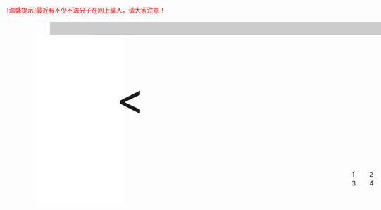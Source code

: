 <!DOCTYPE html>
<html>
<head>
<title>xiuye</title>
<meta charset="utf-8"/>
<style>
#id{width:1800px;height:400px;position:relative; top:60px;left:50px;overflow:hidden;}
img{width:1800px;height:400px;}
li{float:left;list-style:none;}
#sw{position:relative;display:inline-block;z-index:4;width:18000px;height:400px;}
#xiu{position:absolute;z-index:10; top:420px;left:850px;}
#xiu li{display:inline; font:left; width:20PX; height:20px; border-radius:50%;background:white;margin-left:20px;}
</style>
<script>
window.onload=function(){
var oDiv=document.getElementById('de');
var oK=document.getElementById('sw');
var oImg=document.getElementsByTagName('img');
var oUl=document.getElementById('xiu');
var aLi=oUl.getElementsByTagName('li');
var aLi1=document.getElementById('1');
var aLi2=document.getElementById('2');
var aLi3=document.getElementById('3');
var aLi4=document.getElementById('4');
var xiuzi=document.getElementById('xiu2');
var oNi=document.getElementById('ni');
var oWo=document.getElementById('wo');
var c=-1800;
var d=1;
var i=0;
var liu;
var e=setInterval(function(){
	aLi[i].style.background="red";
	for(var w=0;w<4;w++){
		if(w!=i){
			aLi[w].style.background="white";
		}
	}
	i=(i+1)%4;
	
	var y=setInterval(
		function(){
		if(oK.offsetLeft<c){
			clearInterval(y);
			c-=1800;
		}
		else{
		oK.style.left=oK.offsetLeft-5+"px";}
		if(oK.offsetLeft<-oK.offsetWidth/2){
		oK.style.left=0;c=-1800;
			}	
	},2);
	
},3000);
oNi.onclick=function(){
	oK.style.left=oK.offsetLeft-1800+"px";
    i++;
	if(oK.offsetLeft<-7200)
		oK.style.left=0+"px";
	
	clearTimeout(e);
	liu=setInterval(function(){
    if(oK.offsetLeft==-1800)
    	i=1;
	aLi[i].style.background="red";
	for(var w=0;w<4;w++){
		if(w!=i){
			aLi[w].style.background="white";
		}
	}
	i=(i+1)%4;
	
	var y=setInterval(
		function(){
		if(oK.offsetLeft<c){
			clearInterval(y);
			c-=1800;
		}
		else{
		oK.style.left=oK.offsetLeft-3+"px";}
		if(oK.offsetLeft<-oK.offsetWidth/2){
		oK.style.left=0;c=-1800;
			}	
	},2);
	
},3000);
}
oWo.onclick=function(){
	oK.style.left=oK.offsetLeft+1800+"px";
    i++;
	if(oK.offsetLeft<-7200)
		oK.style.left=0+"px";
	clearInterval(liu);
	clearInterval(e);
	setInterval(function(){
    if(oK.offsetLeft==-1800)
    	i=1;
	aLi[i].style.background="red";
	for(var w=0;w<4;w++){
		if(w!=i){
			aLi[w].style.background="white";
		}
	}
	i=(i+1)%4;
	
	var y=setInterval(
		function(){
		if(oK.offsetLeft<c){
			clearInterval(y);
			c-=1800;
		}
		else{
		oK.style.left=oK.offsetLeft-3+"px";}
		if(oK.offsetLeft<-oK.offsetWidth/2){
		oK.style.left=0;c=-1800;
			}	
	},2);
	
},3000);
}
aLi1.onclick=function(){
	oK.style.left=0+"px";
    c=-1800;
    this.style.background="red";
    aLi2.style.background="white";
    aLi3.style.background="white";
    aLi4.style.background="white";
    d=0;
}
aLi2.onclick=function(){
	oK.style.left=-1800+"px";
    c=-3600;
    this.style.background="red";
    aLi1.style.background="white";
    aLi3.style.background="white";
    aLi4.style.background="white";
    d=1;
}
aLi3.onclick=function(){
	oK.style.left=-3600+"px";
    c=-5400;
    this.style.background="red";
    aLi1.style.background="white";
    aLi2.style.background="white";
    aLi4.style.background="white";
    d=2;
}
aLi4.onclick=function(){
	oK.style.left=-5400+"px";
    c=-7200;  
    this.style.background="red";
    aLi1.style.background="white";
    aLi2.style.background="white";
    aLi3.style.background="white";
    d=3;
}


setInterval(function(){
	xiuzi.style.left=xiuzi.offsetLeft-2+"px";
	if(xiuzi.offsetLeft==-300){
       xiuzi.style.left=1600+"px"
	}
},12);
}


</script>
</head>
<body >
<div style="width:200px;height:400px;margin:75px 1700px;background:white;position:fixed;z-index:5;">
</div>
<div style="width:200px;height:385px;position:fixed; z-index:6;margin:75px -50px;background:white;">
</div>
<div style="width:400px;height:30px;position:fixed;z-index:8; margin:46px 1600px; background:#ccc;">
</div>
<p  id="ni" href="javascript" style="width:100px; height:100px; position:fixed;margin:160px 130px; z-index:10;font-size:100px;">
  <
</p>
<p  id="wo" href="javascript" style="width:100px; height:100px; position:fixed;margin:160px 1640px; z-index:10;font-size:100px;">
  >
</p>
<div style="position:absolute;margin-left:-20px;margin-top:46px; height:30px; width:1700px; background:#ccc;color:red;display:block;">
<p id="xiu2" style="position:fixed; z-index:3; left:110px;top:45px;">[温馨提示]最近有不少不法分子在网上骗人，请大家注意！</p>
</div>
<div id="id">
<ul id="sw">
<li><img src="D:\.\b1.png"/></li>
<li><img src="D:\.\b2.png"/></li>
<li><img src="D:\.\b3.png"/></li>
<li><img src="D:\.\b4.png"/></li>
<li><img src="D:\.\b5.png"/></li>
<li><img src="D:\.\b1.png"/></li>
<li><img src="D:\.\b2.png"/></li>
<li><img src="D:\.\b3.png"/></li>
<li><img src="D:\.\b4.png"/></li>
<li><img src="D:\.\b5.png"/></li>
</ul>
</div>
<ul id="xiu" >
<li id="1">1</li>
<li id="2">2</li>
<li id="3">3</li>
<li id="4">4</li>
</ul>
</body>
</html>
